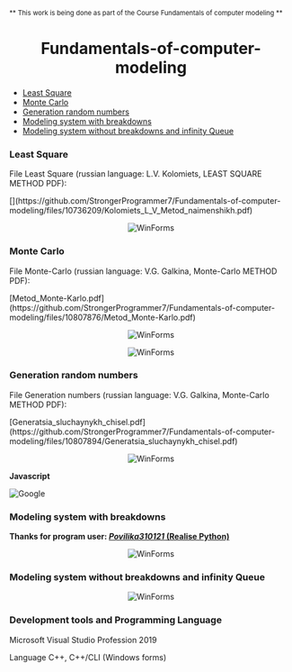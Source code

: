 <sub>** This work is being done as part of the Course Fundamentals of computer modeling **</sub> 

<h1 align="center">Fundamentals-of-computer-modeling</h1>
<ul>
<li><a href="https://github.com/StrongerProgrammer7/Fundamentals-of-computer-modeling#least-square"> Least Square </a></li>
<li><a href="https://github.com/StrongerProgrammer7/Fundamentals-of-computer-modeling#monte-carlo"> Monte Carlo </a></li>
<li><a href="https://github.com/StrongerProgrammer7/Fundamentals-of-computer-modeling#generation-random-numbers"> Generation random numbers </a></li>
<li><a href="https://github.com/StrongerProgrammer7/Fundamentals-of-computer-modeling#modeling-system-with-breakdowns"> Modeling system with breakdowns </a></li>
<li><a href="https://github.com/StrongerProgrammer7/Fundamentals-of-computer-modeling#modeling-system-without-breakdowns-and-infinity-queue
"> Modeling system without breakdowns and infinity Queue </a></li>
</ul>
<div>
<h3>Least Square</h3>
<p>File Least Square  (russian language: L.V. Kolomiets, LEAST SQUARE METHOD PDF):</p>
[](https://github.com/StrongerProgrammer7/Fundamentals-of-computer-modeling/files/10736209/Kolomiets_L_V_Metod_naimenshikh.pdf)
<p align="center"><img src="https://user-images.githubusercontent.com/71569051/218839841-b2668318-387a-4816-8394-f0e8e3a67326.png" alt="WinForms"></p>
</div>
<div>
<h3>Monte Carlo</h3>
<p>File Monte-Carlo (russian language: V.G. Galkina, Monte-Carlo METHOD PDF):</p>
[Metod_Monte-Karlo.pdf](https://github.com/StrongerProgrammer7/Fundamentals-of-computer-modeling/files/10807876/Metod_Monte-Karlo.pdf)
<p align="center"><img src="https://user-images.githubusercontent.com/71569051/220745792-e434f368-433b-4844-907c-7f545ab79cc9.png" alt="WinForms"></p>
<p align="center"><img src="https://user-images.githubusercontent.com/71569051/220746151-9e35158b-c888-4da3-ae72-31f307a96ff1.png" alt="WinForms"></p>
</div>
<div>
<div>
<h3>Generation random numbers</h3>
<p>File Generation numbers (russian language: V.G. Galkina, Monte-Carlo METHOD PDF):</p>
[Generatsia_sluchaynykh_chisel.pdf](https://github.com/StrongerProgrammer7/Fundamentals-of-computer-modeling/files/10807894/Generatsia_sluchaynykh_chisel.pdf)
<p align="center"><img src="https://user-images.githubusercontent.com/71569051/232435002-406112f9-2876-4c97-a5f4-c82aa8729915.png" alt="WinForms"></p>
<p><strong>Javascript</strong></p>
<img src="https://user-images.githubusercontent.com/71569051/232436651-f9fcdf97-6de8-4b70-9c0b-13a3a2900301.png" alt="Google">
</div>
<div>
<h3>Modeling system with breakdowns</h3>
<p><strong>Thanks for program user: <a href="https://github.com/Povilika310121/Computer_modeling/blob/4131d04257bdc40451790f5add691f1b4abeaab8/Lab_5%20machine_work/main.py"><i>Povilika310121</i> (Realise Python)</a></strong></p>
<p align="center"><img src="https://user-images.githubusercontent.com/71569051/232436899-e4ec5fab-5937-4faa-9512-0d3a0323060a.png" alt="WinForms"></p>
</div>
<div>
<h3>Modeling system without breakdowns and infinity Queue</h3>
<p align="center"><img src="https://user-images.githubusercontent.com/71569051/232459550-4df3659f-1421-4cb1-8f14-6c93b30993d3.png" alt="WinForms"></p>
</div>

<div>
<h3>Development tools and Programming Language</h3>
<p align="justify"> Microsoft Visual Studio Profession 2019</p>
<p align="justify"> Language C++, C++/CLI (Windows forms) </p>
</div>
